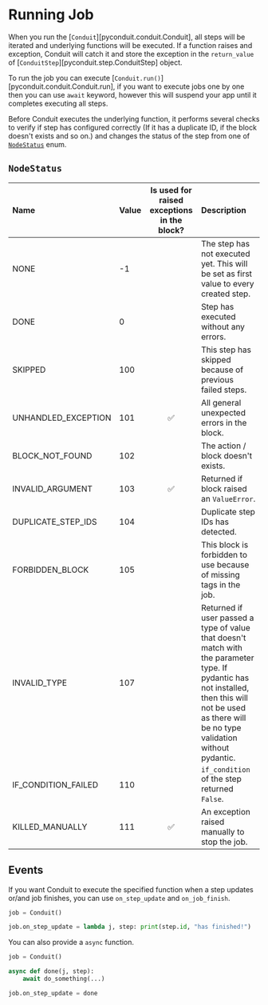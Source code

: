 # Running Job

When you run the [`Conduit`][pyconduit.conduit.Conduit], all steps will be iterated and underlying functions will be executed. If a function raises and exception, Conduit will catch it and store the exception in the `return_value` of [`ConduitStep`][pyconduit.step.ConduitStep] object.

To run the job you can execute [`Conduit.run()`][pyconduit.conduit.Conduit.run], if you want to execute jobs one by one then you can use `await` keyword, however this will suspend your app until it completes executing all steps.

Before Conduit executes the underlying function, it performs several checks to verify if step has configured correctly (If it has a duplicate ID, if the block doesn't exists and so on.) and changes the status of the step from one of [`NodeStatus`](#NodeStatus) enum.

## `NodeStatus`

|    Name    |    Value   |  Is used for raised exceptions in the block? |   Description   |
|:-----------|:-----------|:-----------:|:----------------|
| NONE | -1 | | The step has not executed yet. This will be set as first value to every created step. |
| DONE | 0 | | Step has executed without any errors. |
| SKIPPED | 100 | | This step has skipped because of previous failed steps. |
| UNHANDLED_EXCEPTION | 101 | ✅ | All general unexpected errors in the block. |
| BLOCK_NOT_FOUND | 102 |  | The action / block doesn't exists. |
| INVALID_ARGUMENT | 103 | ✅ | Returned if block raised an `ValueError`. |
| DUPLICATE_STEP_IDS | 104 | | Duplicate step IDs has detected. |
| FORBIDDEN_BLOCK | 105 | | This block is forbidden to use because of missing tags in the job. |
| INVALID_TYPE | 107 | | Returned if user passed a type of value that doesn't match with the parameter type. If pydantic has not installed, then this will not be used as there will be no type validation without pydantic. |
| IF_CONDITION_FAILED | 110 | | `if_condition` of the step returned `False`. |
| KILLED_MANUALLY | 111 | ✅ | An exception raised manually to stop the job. |

## Events

If you want Conduit to execute the specified function when a step updates or/and job finishes, you can use `on_step_update` and `on_job_finish`.

```py
job = Conduit()

job.on_step_update = lambda j, step: print(step.id, "has finished!")
```

You can also provide a `async` function.

```py
job = Conduit()

async def done(j, step):
    await do_something(...)

job.on_step_update = done
```